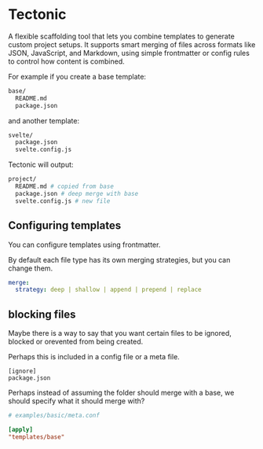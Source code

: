 # Tectonic

A flexible scaffolding tool that lets you combine templates to generate custom project setups. It supports smart merging of files across formats like JSON, JavaScript, and Markdown, using simple frontmatter or config rules to control how content is combined.

For example if you create a base template:

```bash
base/
  README.md
  package.json
```

and another template:
```bash
svelte/
  package.json
  svelte.config.js
```

Tectonic will output:

```bash
project/
  README.md # copied from base
  package.json # deep merge with base
  svelte.config.js # new file
```

## Configuring templates

You can configure templates using frontmatter.

By default each file type has its own merging strategies, but you can change them.

```yaml
merge:
  strategy: deep | shallow | append | prepend | replace
```

## blocking files

Maybe there is a way to say that you want certain files to be ignored, blocked or orevented from being created.

Perhaps this is included in a config file or a meta file.

```
[ignore]
package.json
```

Perhaps instead of assuming the folder should merge with a base, we should specify what it should merge with?

```toml
# examples/basic/meta.conf

[apply]
"templates/base"
```






